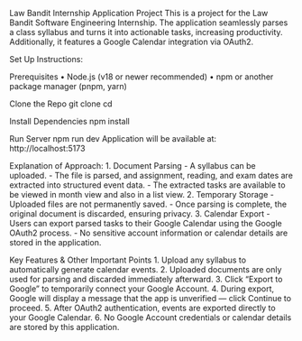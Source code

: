 Law Bandit Internship Application Project
This is a project for the Law Bandit Software Engineering Internship. The application seamlessly parses a class syllabus and turns it into actionable tasks, increasing productivity. Additionally, it features a Google Calendar integration via OAuth2. 

Set Up Instructions:

Prerequisites
	•	Node.js (v18 or newer recommended)
	•	npm or another package manager (pnpm, yarn)

Clone the Repo
git clone <your-repo-url>
cd <your-project-folder>

Install Dependencies
npm install

Run Server
npm run dev
Application will be available at: http://localhost:5173



Explanation of Approach:
	1.	Document Parsing
	    - A syllabus can be uploaded.
	    - The file is parsed, and assignment, reading, and exam dates are extracted into structured event data.
      - The extracted tasks are available to be viewed in month view and also in a list view. 
	2.	Temporary Storage
	    - Uploaded files are not permanently saved.
	    - Once parsing is complete, the original document is discarded, ensuring privacy.
	3.	Calendar Export
	    - Users can export parsed tasks to their Google Calendar using the Google OAuth2 process.
	    - No sensitive account information or calendar details are stored in the application.

Key Features & Other Important Points
	1.	Upload any syllabus to automatically generate calendar events.
	2.	Uploaded documents are only used for parsing and discarded immediately afterward.
	3.	Click “Export to Google” to temporarily connect your Google Account.
	4.	During export, Google will display a message that the app is unverified — click Continue to proceed.
	5.	After OAuth2 authentication, events are exported directly to your Google Calendar.
	6.	No Google Account credentials or calendar details are stored by this application.